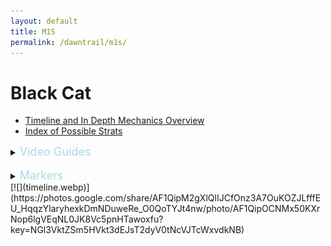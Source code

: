 ```yaml
---
layout: default
title: M1S
permalink: /dawntrail/m1s/
---
```

# Black Cat

- [Timeline and In Depth Mechanics Overview](indepth)
- [Index of Possible Strats](strats)

<details><summary><font size="4" color="LightBlue">Video Guides</font></summary>
  <details><summary>Hope</summary>
  {% include youtube.html id="YDnc9FQpIXo" %}
  </details>
  <details><summary>Joonbob</summary>
  {% include youtube.html id="0Vb3TCqz4F8" %}
  </details>
  <details><summary>Hector</summary>
  {% include youtube.html id="9UB5x8JzAiQ" %}
  </details>
  <details><summary>MTQ</summary>
  {% include youtube.html id="b__UxRaUxb8" %}
  </details>
</details>
<br>
<details markdown=block>
  <summary><font size="4" color="LightBlue">Markers</font></summary>
  ```json
  {"Name":"M1S","MapID":986,
  "A":{"X":100.0,"Y":0.0,"Z":90.0,"ID":0,"Active":true},
  "B":{"X":110.0,"Y":0.0,"Z":100.0,"ID":1,"Active":true},
  "C":{"X":100.0,"Y":0.0,"Z":110.0,"ID":2,"Active":true},
  "D":{"X":90.0,"Y":0.0,"Z":100.0,"ID":3,"Active":true},
  "One":{"X":110.0,"Y":0.0,"Z":95.0,"ID":4,"Active":true},
  "Two":{"X":110.0,"Y":0.0,"Z":105.0,"ID":5,"Active":true},
  "Three":{"X":90.0,"Y":0.0,"Z":105.0,"ID":6,"Active":true},
  "Four":{"X":90.0,"Y":0.0,"Z":95.0,"ID":7,"Active":true}}
  ```
</details>
[![](timeline.webp)](https://photos.google.com/share/AF1QipM2gXlQlIJCfOnz3A7OuKOZJLfffEU_HqqzYlaryhexkDmNDuweRe_O0QoTYJt4nw/photo/AF1QipOCNMx50KXrNop6lgVEqNL0JK8Vc5pnHTawoxfu?key=NGl3VktZSm5HVkt3dEJsT2dyV0tNcVJTcWxvdkNB)
